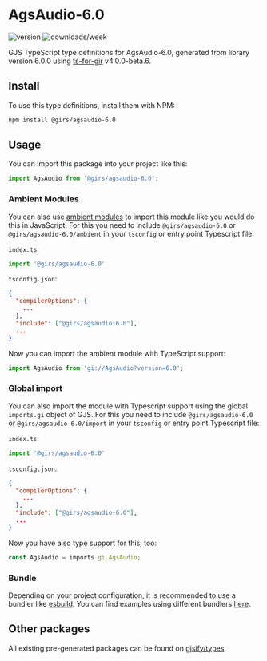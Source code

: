 
# AgsAudio-6.0

![version](https://img.shields.io/npm/v/@girs/agsaudio-6.0)
![downloads/week](https://img.shields.io/npm/dw/@girs/agsaudio-6.0)


GJS TypeScript type definitions for AgsAudio-6.0, generated from library version 6.0.0 using [ts-for-gir](https://github.com/gjsify/ts-for-gir) v4.0.0-beta.6.


## Install

To use this type definitions, install them with NPM:
```bash
npm install @girs/agsaudio-6.0
```

## Usage

You can import this package into your project like this:
```ts
import AgsAudio from '@girs/agsaudio-6.0';
```

### Ambient Modules

You can also use [ambient modules](https://github.com/gjsify/ts-for-gir/tree/main/packages/cli#ambient-modules) to import this module like you would do this in JavaScript.
For this you need to include `@girs/agsaudio-6.0` or `@girs/agsaudio-6.0/ambient` in your `tsconfig` or entry point Typescript file:

`index.ts`:
```ts
import '@girs/agsaudio-6.0'
```

`tsconfig.json`:
```json
{
  "compilerOptions": {
    ...
  },
  "include": ["@girs/agsaudio-6.0"],
  ...
}
```

Now you can import the ambient module with TypeScript support: 

```ts
import AgsAudio from 'gi://AgsAudio?version=6.0';
```

### Global import

You can also import the module with Typescript support using the global `imports.gi` object of GJS.
For this you need to include `@girs/agsaudio-6.0` or `@girs/agsaudio-6.0/import` in your `tsconfig` or entry point Typescript file:

`index.ts`:
```ts
import '@girs/agsaudio-6.0'
```

`tsconfig.json`:
```json
{
  "compilerOptions": {
    ...
  },
  "include": ["@girs/agsaudio-6.0"],
  ...
}
```

Now you have also type support for this, too:

```ts
const AgsAudio = imports.gi.AgsAudio;
```

### Bundle

Depending on your project configuration, it is recommended to use a bundler like [esbuild](https://esbuild.github.io/). You can find examples using different bundlers [here](https://github.com/gjsify/ts-for-gir/tree/main/examples).

## Other packages

All existing pre-generated packages can be found on [gjsify/types](https://github.com/gjsify/types).

